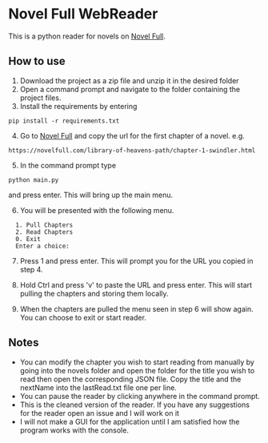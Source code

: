 # Novel Full WebReader

This is a python reader for novels on [Novel Full](https://novelfull.com/).

## How to use

1. Download the project as a zip file and unzip it in the desired folder
2. Open a command prompt and navigate to the folder containing the project files.
3. Install the requirements by entering

```
pip install -r requirements.txt
```

4. Go to [Novel Full](https://novelfull.com/) and copy the url for the first chapter of a novel. e.g.

```
https://novelfull.com/library-of-heavens-path/chapter-1-swindler.html
```

5. In the command prompt type

```
python main.py
```

and press enter. This will bring up the main menu.

6. You will be presented with the following menu.

```
  1. Pull Chapters
  2. Read Chapters
  0. Exit
  Enter a choice:
```

7. Press 1 and press enter. This will prompt you for the URL you copied in step 4.
8. Hold Ctrl and press 'v' to paste the URL and press enter. This will start pulling the chapters and storing them locally.

9. When the chapters are pulled the menu seen in step 6 will show again. You can choose to exit or start reader.

## Notes

- You can modify the chapter you wish to start reading from manually by going into the novels folder and open the folder for the title you wish to read then open the corresponding JSON file. Copy the title and the nextName into the lastRead.txt file one per line.
- You can pause the reader by clicking anywhere in the command prompt.
- This is the cleaned version of the reader. If you have any suggestions for the reader open an issue and I will work on it
- I will not make a GUI for the application until I am satisfied how the program works with the console.
